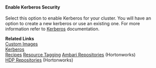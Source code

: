 

#### Enable Kerberos Security 

Select this option to enable Kerberos for your cluster. You will have an option to create a new kerberos or use an existing one. For more information refer to [Kerberos](security-kerberos.md) documentation. 


**Related Links**     
[Custom Images](images.md)  
[Kerberos](security-kerberos.md)  
[Recipes](recipes.md) 
[Resource Tagging](tags.md) 
[Ambari Repositories](https://docs.hortonworks.com/HDPDocuments/Ambari-2.5.2.0/bk_ambari-installation/content/ambari_repositories.html) (Hortonworks)   
[HDP Repositories](https://docs.hortonworks.com/HDPDocuments/Ambari-2.5.2.0/bk_ambari-installation/content/hdp_stack_repositories.html) (Hortonworks) 